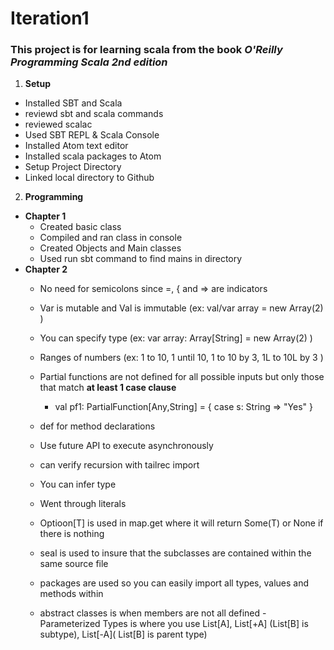 # Iteration1
### This project is for learning scala from the book _O'Reilly Programming Scala 2nd edition_
1. **Setup**
- Installed SBT and Scala
- reviewd sbt and scala commands
- reviewed scalac
- Used SBT REPL & Scala Console
- Installed Atom text editor
- Installed scala packages to Atom
- Setup Project Directory
- Linked local directory to Github

2. **Programming**
- **Chapter 1**
  - Created basic class
  - Compiled and ran class in console
  - Created Objects and Main classes
  - Used run sbt command to find mains in directory
- **Chapter 2**
  - No need for semicolons since =, { and => are indicators
  - Var is mutable and Val is immutable (ex: val/var array = new Array(2) )
  - You can specify type (ex: var array: Array[String] = new Array(2) )
  - Ranges of numbers (ex: 1 to 10, 1 until 10, 1 to 10 by 3, 1L to 10L by 3 )
  - Partial functions are not defined for all possible inputs but only those that match **at least 1 case clause**
    - val pf1:  PartialFunction[Any,String] = { case s: String => "Yes" }
    
  - def for method declarations 
  - Use future API to execute asynchronously
  - can verify recursion with tailrec import
  - You can infer type
  - Went through literals
  - Optioon[T] is used in map.get where it will return Some(T) or None if there is nothing
  - seal is used to insure that the subclasses are contained within the same source file
  - packages are used so you can easily import all types, values and methods within
  - abstract classes is when members are not all defined
  -Parameterized Types is where you use List[A], List[+A] (List[B] is subtype), List[-A]( List[B] is parent type)
